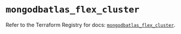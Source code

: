 # `mongodbatlas_flex_cluster`

Refer to the Terraform Registry for docs: [`mongodbatlas_flex_cluster`](https://registry.terraform.io/providers/mongodb/mongodbatlas/1.41.1/docs/resources/flex_cluster).
